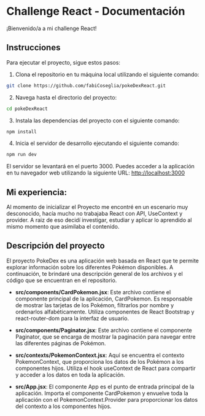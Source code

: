 # Challenge React - Documentación

¡Bienvenido/a a mi challenge React!

## Instrucciones

Para ejecutar el proyecto, sigue estos pasos:

1. Clona el repositorio en tu máquina local utilizando el siguiente comando:

```bash
git clone https://github.com/fabiCoseglia/pokeDexReact.git
```

2. Navega hasta el directorio del proyecto:

```bash
cd pokeDexReact
```

3. Instala las dependencias del proyecto con el siguiente comando:

```bash
npm install
```

4. Inicia el servidor de desarrollo ejecutando el siguiente comando:

```bash
npm run dev
```

El servidor se levantará en el puerto 3000. Puedes acceder a la aplicación en tu navegador web utilizando la siguiente URL: [http://localhost:3000](http://localhost:3000)

## Mi experiencia:

Al momento de inicializar el Proyecto me encontré en un escenario muy desconocido, hacía mucho no trabajaba React con API, UseContext y provider.
A raiz de eso decidí investigar, estudiar y aplicar lo aprendido al mismo momento que asimilaba el contenido.


## Descripción del proyecto

El proyecto PokeDex es una aplicación web basada en React que te permite explorar información sobre los diferentes Pokémon disponibles. A continuación, te brindaré una descripción general de los archivos y el código que se encuentran en el repositorio.

- **src/components/CardPokemon.jsx**: Este archivo contiene el componente principal de la aplicación, CardPokemon. Es responsable de mostrar las tarjetas de los Pokémon, filtrarlos por nombre y ordenarlos alfabéticamente. Utiliza componentes de React Bootstrap y react-router-dom para la interfaz de usuario.

- **src/components/Paginator.jsx**: Este archivo contiene el componente Paginator, que se encarga de mostrar la paginación para navegar entre las diferentes páginas de Pokémon.

- **src/contexts/PokemonContext.jsx**: Aquí se encuentra el contexto PokemonContext, que proporciona los datos de los Pokémon a los componentes hijos. Utiliza el hook useContext de React para compartir y acceder a los datos en toda la aplicación.

- **src/App.jsx**: El componente App es el punto de entrada principal de la aplicación. Importa el componente CardPokemon y envuelve toda la aplicación con el PokemonContext.Provider para proporcionar los datos del contexto a los componentes hijos.